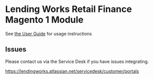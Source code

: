 Lending Works Retail Finance Magento 1 Module
=============================================

See [the User Guide](./app/code/community/Lendingworks/Finance/docs/UserGuide.md) for usage instructions

## Issues

Please contact us via the Service Desk if you have issues integrating.

<https://lendingworks.atlassian.net/servicedesk/customer/portals>